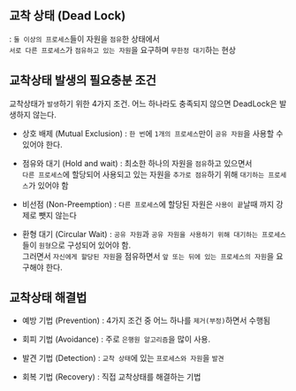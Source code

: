 ## 교착 상태 (Dead Lock) 

: `둘 이상의 프로세스`들이 자원을 `점유`한 상태에서  
  `서로 다른 프로세스`가 `점유하고 있는 자원`을 요구하며 `무한정 대기`하는 현상 
  
## 교착상태 발생의 필요충분 조건 

교착상태가 `발생`하기 위한 4가지 조건. 어느 하나라도 충족되지 않으면 DeadLock은 발생하지 않는다. 

- 상호 배제 (Mutual Exclusion) : `한 번`에 `1개의 프로세스`만이 `공유 자원`을 사용할 수 있어야 한다.
- 점유와 대기 (Hold and wait) : 최소한 하나의 자원을 `점유`하고 있으면서  
  `다른 프로세스`에 할당되어 사용되고 있는 자원을 `추가로 점유`하기 위해 `대기하는 프로세스`가 있어야 함

- 비선점 (Non-Preemption) : `다른 프로세스`에 할당된 자원은 `사용이 끝`날때 까지 강제로 뺏지 않는다
- 환형 대기 (Circular Wait) : `공유 자원`과 `공유 자원을 사용하기 위해 대기하는 프로세스` 들이 `원형`으로 구성되어 있어야 함.  
  그러면서 `자신에게 할당된 자원`을 점유하면서 `앞 또는 뒤에 있는 프로세스의 자원`을 요구해야 한다.
  
## 교착상태 해결법 

- 예방 기법 (Prevention) : 4가지 조건 중 어느 하나를 `제거(부정)`하면서 수행됨

- 회피 기법 (Avoidance) : 주로 `은행원 알고리즘`을 많이 사용. 

- 발견 기법 (Detection) : `교착 상태`에 있는 `프로세스와 자원`을 `발견`

- 회복 기법 (Recovery) : 직접 교착상태를 해결하는 기법 


































